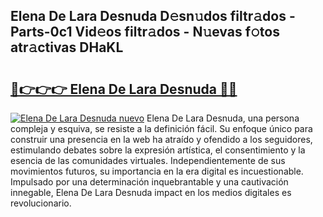 ## Elena De Lara Desnuda D𝚎sn𝚞dos filtr𝚊dos - Parts-0c1 Vid𝚎os filtr𝚊dos - N𝚞evas f𝚘tos atr𝚊ctivas DHaKL

# <h2><a href="http://mb8701o.tromn.icu/?c=Elena+De+Lara+Desnuda">🔗👉👉👉 Elena De Lara Desnuda 🔗🔗</a></h2>

[![Elena De Lara Desnuda nuevo](https://i.imgur.com/pEAQMta.gif)](http://mb8701o.tromn.icu/?c=Elena+De+Lara+Desnuda)
Elena De Lara Desnuda, una persona compleja y esquiva, se resiste a la definición fácil. Su enfoque único para construir una presencia en la web ha atraído y ofendido a los seguidores, estimulando debates sobre la expresión artística, el consentimiento y la esencia de las comunidades virtuales. Independientemente de sus movimientos futuros, su importancia en la era digital es incuestionable. Impulsado por una determinación inquebrantable y una cautivación innegable, Elena De Lara Desnuda impact en los medios digitales es revolucionario.
